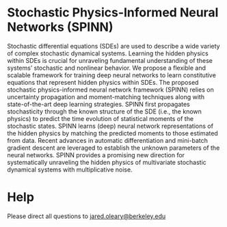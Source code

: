 # Stochastic Physics-Informed Neural Networks (SPINN)

Stochastic differential equations (SDEs) are used to describe a wide variety of complex stochastic dynamical systems. Learning the hidden physics within SDEs is crucial for unraveling fundamental understanding of these systems’ stochastic and nonlinear behavior. We propose a flexible and scalable framework for training deep neural networks to learn constitutive equations that represent hidden physics within SDEs. The proposed stochastic physics-informed neural network framework (SPINN) relies on uncertainty propagation and moment-matching techniques along with state-of-the-art deep learning strategies. SPINN first propagates stochasticity through the known structure of the SDE (i.e., the known physics) to predict the time evolution of statistical moments of the stochastic states. SPINN learns (deep) neural network representations of the hidden physics by matching the predicted moments to those estimated from data. Recent advances in automatic differentiation and mini-batch gradient descent are leveraged to establish the unknown parameters of the neural networks. SPINN provides a promising new direction for systematically unraveling the hidden physics of multivariate stochastic dynamical systems with multiplicative noise.

# Help
Please direct all questions to jared.oleary@berkeley.edu




